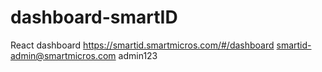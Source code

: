 # dashboard-smartID
 React dashboard 
https://smartid.smartmicros.com/#/dashboard
smartid-admin@smartmicros.com
admin123
